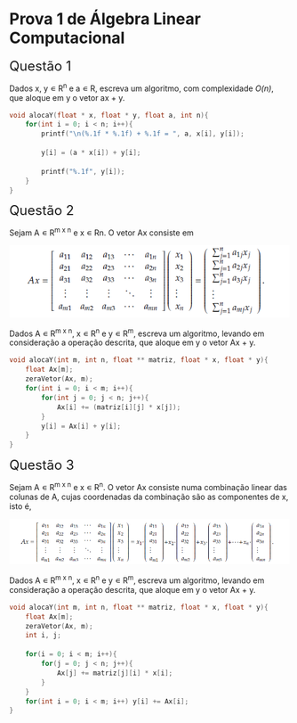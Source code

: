 # Prova 1 de Álgebra Linear Computacional

<font size="5">Questão 1 </font>

Dados x, y ∊ R<sup>n</sup> e a ∊ R, escreva um algoritmo, com complexidade *O(n)*, que aloque em y o vetor ax + y.

~~~c
void alocaY(float * x, float * y, float a, int n){
    for(int i = 0; i < n; i++){
        printf("\n(%.1f * %.1f) + %.1f = ", a, x[i], y[i]);

        y[i] = (a * x[i]) + y[i];

        printf("%.1f", y[i]);
    }
}
~~~
<font size="5">Questão 2 </font>

Sejam A ∊ R<sup>m x n</sup> e x ∊ Rn. O vetor Ax consiste em

![CursoemVideo](img/matriz-questao2.png)

Dados A ∊ R<sup>m x n</sup>, x ∊ R<sup>n</sup> e y ∊ R<sup>m</sup>, escreva um algoritmo, levando em consideração a operação
descrita, que aloque em y o vetor Ax + y. 

~~~c
void alocaY(int m, int n, float ** matriz, float * x, float * y){
    float Ax[m];
    zeraVetor(Ax, m);
    for(int i = 0; i < m; i++){
        for(int j = 0; j < n; j++){
            Ax[i] += (matriz[i][j] * x[j]);
        }
        y[i] = Ax[i] + y[i];
    }
}
~~~

<font size="5">Questão 3 </font>

Sejam A ∊ R<sup>m x n</sup> e x ∊ R<sup>n</sup>. O vetor Ax consiste numa combinação
linear das colunas de A, cujas coordenadas da combinação são as componentes de x, isto é,

![CursoemVideo](img/matriz-questao3.png)

Dados A ∊ R<sup>m x n</sup>, x ∊ R<sup>n</sup> e y ∊ R<sup>m</sup>, escreva um algoritmo, levando em consideração a operação
descrita, que aloque em y o vetor Ax + y. 

~~~c
void alocaY(int m, int n, float ** matriz, float * x, float * y){
    float Ax[m];
    zeraVetor(Ax, m);
    int i, j;

    for(i = 0; i < m; i++){
        for(j = 0; j < n; j++){
            Ax[j] += matriz[j][i] * x[i];
        }
    }
    for(int i = 0; i < m; i++) y[i] += Ax[i];
}
~~~